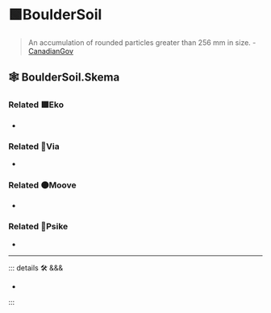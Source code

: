 # 🟩<ekos>BoulderSoil</ekos>

> An accumulation of rounded particles greater than 256 mm in size. - [CanadianGov](https://sis.agr.gc.ca/cansis/taxa/cssc3/chpt18.html)

## 🕸 BoulderSoil.Skema

### Related 🟩<ekos>Eko</ekos>

-

### Related 🔻<via>Via</via>

-

### Related 🟠<mooves>Moove</mooves>

-

### Related 💜<psike>Psike</psike>

-

---

<!-- =================================================== -->
<!-- =================================================== -->
<!-- =================================================== -->
<!-- =================================================== -->
<!-- =================================================== -->
::: details 🛠 <dev>&&&</dev>

-

:::
